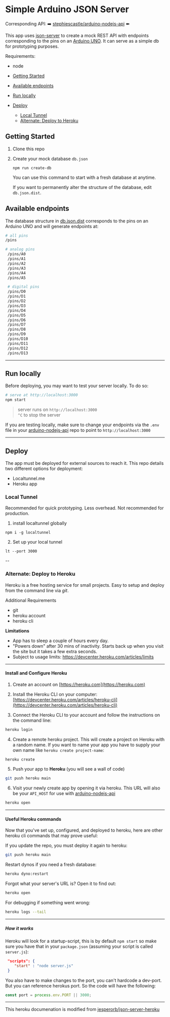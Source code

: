 # Simple Arduino JSON Server

Corresponding API: ➡️ [stephiescastle/arduino-nodejs-api](https://github.com/stephiescastle/arduino-nodejs-api) ⬅️

This app uses [json-server](https://github.com/typicode/json-server) to create a mock REST API with endpoints corresponding to the pins on an [Arduino UNO](https://www.arduino.cc/). It can serve as a simple db for prototyping purposes.

Requirements:

- node

- [Getting Started](#getting-started)
- [Available endpoints](#available-endpoints)
- [Run locally](#run-locally)
- [Deploy](#deploy)
  - [Local Tunnel](#local-tunnel)
  - [Alternate: Deploy to Heroku](#alternate-deploy-to-heroku)

## Getting Started

1. Clone this repo
2. Create your mock database `db.json`

   ```
   npm run create-db
   ```

   You can use this command to start with a fresh database at anytime.

   If you want to permanently alter the structure of the database, edit `db.json.dist`.

## Available endpoints

The database structure in [db.json.dist](db.json.dist) corresponds to the pins on an Arduino UNO and will generate endpoints at:

```bash
# all pins
/pins

# analog pins
 /pins/A0
 /pins/A1
 /pins/A2
 /pins/A3
 /pins/A4
 /pins/A5

 # digital pins
 /pins/D0
 /pins/D1
 /pins/D2
 /pins/D3
 /pins/D4
 /pins/D5
 /pins/D6
 /pins/D7
 /pins/D8
 /pins/D9
 /pins/D10
 /pins/D11
 /pins/D12
 /pins/D13
```

---

## Run locally

Before deploying, you may want to test your server locally. To do so:

```bash
# serve at http://localhost:3000
npm start
```

> server runs on `http://localhost:3000`<br>`^C` to stop the server

If you are testing locally, make sure to change your endpoints via the `.env` file in your [arduino-nodejs-api](https://github.com/stephiescastle/arduino-nodejs-api) repo to point to `http://localhost:3000`

---

## Deploy

The app must be deployed for external sources to reach it. This repo details two different options for deployment:

- Localtunnel.me
- Heroku app

### Local Tunnel

Recommended for quick prototyping. Less overhead. Not recommended for production.

1. install localtunnel globally

```
npm i -g localtunnel
```

2. Set up your local tunnel

```
lt --port 3000
```

--

### Alternate: Deploy to Heroku

Heroku is a free hosting service for small projects. Easy to setup and deploy from the command line via _git_.

Additional Requirements

- git
- heroku account
- heroku cli

**Limitations**

- App has to sleep a couple of hours every day.
- "Powers down" after 30 mins of inactivity. Starts back up when you visit the site but it takes a few extra seconds.
- Subject to usage limits: https://devcenter.heroku.com/articles/limits

---

#### Install and Configure Heroku

1. Create an account on [https://heroku.com](https://heroku.com)

2. Install the Heroku CLI on your computer: [https://devcenter.heroku.com/articles/heroku-cli](https://devcenter.heroku.com/articles/heroku-cli)

3. Connect the Heroku CLI to your account and follow the instructions on the command line:

```bash
heroku login
```

4. Create a remote heroku project. This will create a project on Heroku with a random name. If you want to name your app you have to supply your own name like `heroku create project-name`:

```bash
heroku create
```

5. Push your app to **Heroku** (you will see a wall of code)

```bash
git push heroku main
```

6. Visit your newly create app by opening it via heroku. This URL will also be your `API_HOST` for use with [arduino-nodejs-api](https://github.com/stephiescastle/arduino-nodejs-api)

```bash
heroku open
```

---

#### Useful Heroku commands

Now that you've set up, configured, and deployed to heroku, here are other heroku cli commands that may prove useful:

If you update the repo, you must deploy it again to heroku:

```bash
git push heroku main
```

Restart dynos if you need a fresh database:

```bash
heroku dyno:restart
```

Forgot what your server's URL is? Open it to find out:

```bash
heroku open
```

For debugging if something went wrong:

```bash
heroku logs --tail
```

---

##### How it works

Heroku will look for a startup-script, this is by default `npm start` so make sure you have that in your `package.json` (assuming your script is called `server.js`):

```json
 "scripts": {
    "start" : "node server.js"
 }
```

You also have to make changes to the port, you can't hardcode a dev-port. But you can reference herokus port. So the code will have the following:

```js
const port = process.env.PORT || 3000;
```

---

This heroku documenation is modified from [jesperorb/json-server-heroku](https://github.com/jesperorb/json-server-heroku)
